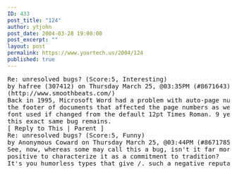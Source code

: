 ```yaml
---
ID: 433
post_title: "124"
author: ytjohn
post_date: 2004-03-28 19:00:00
post_excerpt: ""
layout: post
permalink: https://www.yourtech.us/2004/124
published: true
---
```

<pre>
Re: unresolved bugs? (Score:5, Interesting)
by hafree (307412) on Thursday March 25, @03:35PM (#8671643)
(http://www.smoothbeats.com/)
Back in 1995, Microsoft Word had a problem with auto-page numbering in
the footer of documents that affected the page numbers as well as the
font used if changed from the default 12pt Times Roman. 9 years later,
this exact same bug remains.
[ Reply to This | Parent ]
Re: unresolved bugs? (Score:5, Funny)
by Anonymous Coward on Thursday March 25, @03:44PM (#8671785)
See, now, whereas some may call this a bug, isn't it far more
positive to characterize it as a commitment to tradition?
It's you humorless types that give /. such a negative reputation...
</pre>